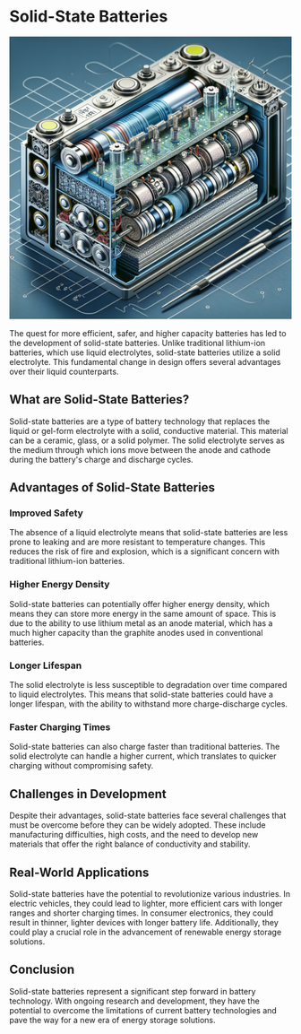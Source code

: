 # Solid-State Batteries

![Solid-State Battery](https://raw.githubusercontent.com/Kanakjr/100-days-of-AI-Writing/main/images/Solid-State-Batteries.png)

The quest for more efficient, safer, and higher capacity batteries has led to the development of solid-state batteries. Unlike traditional lithium-ion batteries, which use liquid electrolytes, solid-state batteries utilize a solid electrolyte. This fundamental change in design offers several advantages over their liquid counterparts.

## What are Solid-State Batteries?

Solid-state batteries are a type of battery technology that replaces the liquid or gel-form electrolyte with a solid, conductive material. This material can be a ceramic, glass, or a solid polymer. The solid electrolyte serves as the medium through which ions move between the anode and cathode during the battery's charge and discharge cycles.

## Advantages of Solid-State Batteries

### Improved Safety

The absence of a liquid electrolyte means that solid-state batteries are less prone to leaking and are more resistant to temperature changes. This reduces the risk of fire and explosion, which is a significant concern with traditional lithium-ion batteries.

### Higher Energy Density

Solid-state batteries can potentially offer higher energy density, which means they can store more energy in the same amount of space. This is due to the ability to use lithium metal as an anode material, which has a much higher capacity than the graphite anodes used in conventional batteries.

### Longer Lifespan

The solid electrolyte is less susceptible to degradation over time compared to liquid electrolytes. This means that solid-state batteries could have a longer lifespan, with the ability to withstand more charge-discharge cycles.

### Faster Charging Times

Solid-state batteries can also charge faster than traditional batteries. The solid electrolyte can handle a higher current, which translates to quicker charging without compromising safety.

## Challenges in Development

Despite their advantages, solid-state batteries face several challenges that must be overcome before they can be widely adopted. These include manufacturing difficulties, high costs, and the need to develop new materials that offer the right balance of conductivity and stability.

## Real-World Applications

Solid-state batteries have the potential to revolutionize various industries. In electric vehicles, they could lead to lighter, more efficient cars with longer ranges and shorter charging times. In consumer electronics, they could result in thinner, lighter devices with longer battery life. Additionally, they could play a crucial role in the advancement of renewable energy storage solutions.

## Conclusion

Solid-state batteries represent a significant step forward in battery technology. With ongoing research and development, they have the potential to overcome the limitations of current battery technologies and pave the way for a new era of energy storage solutions.

